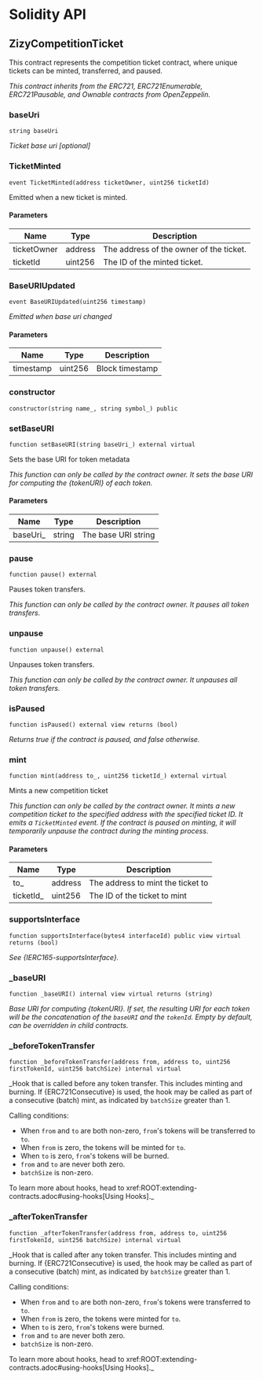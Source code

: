 # Solidity API

## ZizyCompetitionTicket

This contract represents the competition ticket contract, where unique tickets can be minted, transferred, and paused.

_This contract inherits from the ERC721, ERC721Enumerable, ERC721Pausable, and Ownable contracts from OpenZeppelin._

### baseUri

```solidity
string baseUri
```

_Ticket base uri [optional]_

### TicketMinted

```solidity
event TicketMinted(address ticketOwner, uint256 ticketId)
```

Emitted when a new ticket is minted.

#### Parameters

| Name | Type | Description |
| ---- | ---- | ----------- |
| ticketOwner | address | The address of the owner of the ticket. |
| ticketId | uint256 | The ID of the minted ticket. |

### BaseURIUpdated

```solidity
event BaseURIUpdated(uint256 timestamp)
```

_Emitted when base uri changed_

#### Parameters

| Name | Type | Description |
| ---- | ---- | ----------- |
| timestamp | uint256 | Block timestamp |

### constructor

```solidity
constructor(string name_, string symbol_) public
```

### setBaseURI

```solidity
function setBaseURI(string baseUri_) external virtual
```

Sets the base URI for token metadata

_This function can only be called by the contract owner.
It sets the base URI for computing the {tokenURI} of each token._

#### Parameters

| Name | Type | Description |
| ---- | ---- | ----------- |
| baseUri_ | string | The base URI string |

### pause

```solidity
function pause() external
```

Pauses token transfers.

_This function can only be called by the contract owner.
It pauses all token transfers._

### unpause

```solidity
function unpause() external
```

Unpauses token transfers.

_This function can only be called by the contract owner.
It unpauses all token transfers._

### isPaused

```solidity
function isPaused() external view returns (bool)
```

_Returns true if the contract is paused, and false otherwise._

### mint

```solidity
function mint(address to_, uint256 ticketId_) external virtual
```

Mints a new competition ticket

_This function can only be called by the contract owner.
It mints a new competition ticket to the specified address with the specified ticket ID.
It emits a `TicketMinted` event.
If the contract is paused on minting, it will temporarily unpause the contract during the minting process._

#### Parameters

| Name | Type | Description |
| ---- | ---- | ----------- |
| to_ | address | The address to mint the ticket to |
| ticketId_ | uint256 | The ID of the ticket to mint |

### supportsInterface

```solidity
function supportsInterface(bytes4 interfaceId) public view virtual returns (bool)
```

_See {IERC165-supportsInterface}._

### _baseURI

```solidity
function _baseURI() internal view virtual returns (string)
```

_Base URI for computing {tokenURI}. If set, the resulting URI for each
token will be the concatenation of the `baseURI` and the `tokenId`. Empty
by default, can be overridden in child contracts._

### _beforeTokenTransfer

```solidity
function _beforeTokenTransfer(address from, address to, uint256 firstTokenId, uint256 batchSize) internal virtual
```

_Hook that is called before any token transfer. This includes minting and burning. If {ERC721Consecutive} is
used, the hook may be called as part of a consecutive (batch) mint, as indicated by `batchSize` greater than 1.

Calling conditions:

- When `from` and `to` are both non-zero, ``from``'s tokens will be transferred to `to`.
- When `from` is zero, the tokens will be minted for `to`.
- When `to` is zero, ``from``'s tokens will be burned.
- `from` and `to` are never both zero.
- `batchSize` is non-zero.

To learn more about hooks, head to xref:ROOT:extending-contracts.adoc#using-hooks[Using Hooks]._

### _afterTokenTransfer

```solidity
function _afterTokenTransfer(address from, address to, uint256 firstTokenId, uint256 batchSize) internal virtual
```

_Hook that is called after any token transfer. This includes minting and burning. If {ERC721Consecutive} is
used, the hook may be called as part of a consecutive (batch) mint, as indicated by `batchSize` greater than 1.

Calling conditions:

- When `from` and `to` are both non-zero, ``from``'s tokens were transferred to `to`.
- When `from` is zero, the tokens were minted for `to`.
- When `to` is zero, ``from``'s tokens were burned.
- `from` and `to` are never both zero.
- `batchSize` is non-zero.

To learn more about hooks, head to xref:ROOT:extending-contracts.adoc#using-hooks[Using Hooks]._

